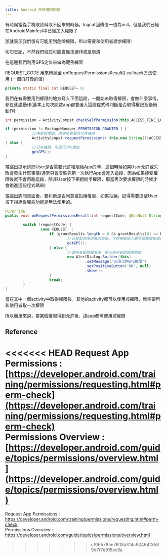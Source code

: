 ```yaml
---
title: Android 危險權限問題
---
```


有時候當從手機取資料取不回來的時候，logcat回傳值一值為null，但是我們已經在AndroidMainfest中已經加入權限了

那就表示我們很有可能用到危險權限，所以需要和使用者請求權限!

切勿忘記，不然我們程式可能會無法運作或是崩潰

在這邊我們利用GPS定位來做為範例練習

REQUEST_CODE  用來傳遞至 onRequestPermissionsResult() callback方法使用 (一個自訂義的值)
``` java
private static final int REQUEST= 0;
```

我們在有需要用到權限的地方寫入下面這段，一開始未取得權限，會做什麼事情，都在此處動作(基本上每次開啟app都會進入這段程式碼判斷是否取得權限及後續動作)

```java
int permission = ActivityCompat.checkSelfPermission(this,ACCESS_FINE_LOCATION ) ;

if (permission != PackageManager.PERMISSION_GRANTED ) {
            //未取得權限，向使用者要求允許權限
            ActivityCompat.requestPermissions( this,new String[]{ACCESS_FINE_LOCATION, ACCESS_COARSE_LOCATION  } , REQUEST  );
} else {
            //已有權限，可進行GPS讀取
            getGPS();
}
```

當跳出提示詢問User是否需要允許權限給App的時，這個時候如果User允許或失敗會發生什麼事情(通常只會安裝完第一次執行App會進入這段，因為如果接受權限後就不會再跑這段，除非User按下拒絕給予權限，那當再次要求權限的時候才會跑進這段程式碼來)

當跳出詢問畫面後，要判斷是否同意或拒絕權限，如果拒絕，記得需要提醒User 按下拒絕後哪些功能是無法使用的。  

```java
@Override
public void onRequestPermissionsResult(int requestCode, @NonNull String[] permissions, @NonNull int[] grantResults) {

        switch (requestCode) {
                case REQUEST  :
                    if (grantResults.length > 0 && grantResults[0] == PackageManager.PERMISSION_GRANTED ) {
                            //已經取得使用者同意後，可在裡面放入要同意權限後做的事情
                            getGPS();
                    } else {
                            //使用者拒絕權限後，提示使用者的彈跳視窗
                            new AlertDialog.Builder(this)
                                    .setMessage("必須允許GPS權限")
                                    .setPositiveButton("OK", null)
                                    .show();
                    }
                    break;
        }    
}
```

當在其中一個activity中取得權限後，其他的activity都可以使用該權限，無需要再和使用者取一次權限

所以簡單來說，當某個權限得到允許後，該app都可使用該權限


## Reference
<<<<<<< HEAD
Request App Permissions : [https://developer.android.com/training/permissions/requesting.html#perm-check](https://developer.android.com/training/permissions/requesting.html#perm-check)   
Permissions Overview : [https://developer.android.com/guide/topics/permissions/overview.html](https://developer.android.com/guide/topics/permissions/overview.html)
=======
Request App Permissions : https://developer.android.com/training/permissions/requesting.html#perm-check   
Permissions Overview : https://developer.android.com/guide/topics/permissions/overview.html
>>>>>>> cf06579ae7608a314c82464f3589d7f7e915ec6a
